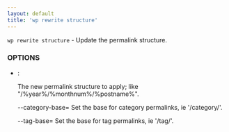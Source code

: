 ```yaml
---
layout: default
title: 'wp rewrite structure'
---
```


`wp rewrite structure` - Update the permalink structure.

### OPTIONS

* <permastruct>:

	The new permalink structure to apply; like "/%year%/%monthnum%/%postname%".

	--category-base=<categorybase>
			Set the base for category permalinks, ie '/category/'.

	--tag-base=<tagbase>
			Set the base for tag permalinks, ie '/tag/'.



